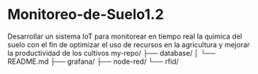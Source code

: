 # Monitoreo-de-Suelo1.2
Desarrollar un sistema IoT para monitorear en tiempo real la quimica del suelo con el fin de optimizar el uso de recursos en la agricultura y mejorar la productividad de los cultivos
my-repo/
├── database/
│   └── README.md
├── grafana/
├── node-red/
└── rfid/
